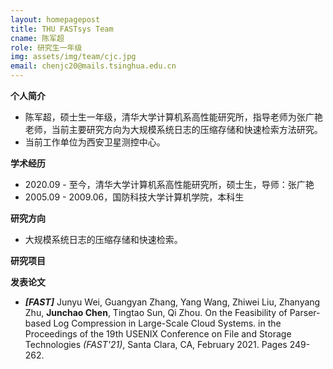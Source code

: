 ```yaml
---
layout: homepagepost
title: THU FASTsys Team
cname: 陈军超
role: 研究生一年级
img: assets/img/team/cjc.jpg
email: chenjc20@mails.tsinghua.edu.cn
---
```

**个人简介**
* 陈军超，硕士生一年级，清华大学计算机系高性能研究所，指导老师为张广艳老师，当前主要研究方向为大规模系统日志的压缩存储和快速检索方法研究。
* 当前工作单位为西安卫星测控中心。

**学术经历**
* 2020.09 - 至今，清华大学计算机系高性能研究所，硕士生，导师：张广艳
* 2005.09 - 2009.06，国防科技大学计算机学院，本科生

**研究方向**
* 大规模系统日志的压缩存储和快速检索。

**研究项目**

**发表论文**
* ***[FAST]*** Junyu Wei, Guangyan Zhang, Yang Wang, Zhiwei Liu, Zhanyang Zhu, **Junchao Chen**, Tingtao Sun, Qi Zhou. On the Feasibility of Parser-based Log Compression in Large-Scale Cloud Systems. in the Proceedings of the 19th USENIX Conference on File and Storage Technologies *(FAST'21)*, Santa Clara, CA, February 2021. Pages 249-262.
